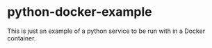 # python-docker-example
This is just an example of a python service to be run with in a Docker container.
